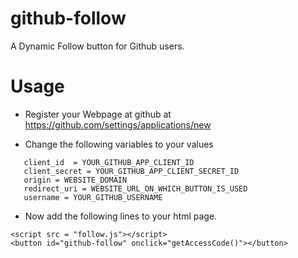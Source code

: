 github-follow
=============
A Dynamic Follow button for Github users.

Usage
=====
*	Register your Webpage at github at https://github.com/settings/applications/new
        
*	Change the following variables to your values
  
```
   client_id  = YOUR_GITHUB_APP_CLIENT_ID
   client_secret = YOUR_GITHUB_APP_CLIENT_SECRET_ID
   origin = WEBSITE_DOMAIN
   redirect_uri = WEBSITE_URL_ON_WHICH_BUTTON_IS_USED
   username = YOUR_GITHUB_USERNAME
```
 
*	Now add the following lines to your html page.
``` 
<script src = "follow.js"></script>
<button id="github-follow" onclick="getAccessCode()"></button>
```